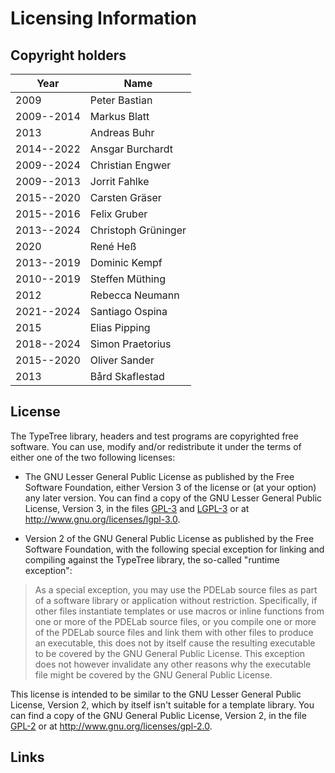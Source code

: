 Licensing Information
=====================

Copyright holders
-----------------

| Year       | Name                       |
|------------|----------------------------|
| 2009       | Peter Bastian              |
| 2009--2014 | Markus Blatt               |
| 2013       | Andreas Buhr               |
| 2014--2022 | Ansgar Burchardt           |
| 2009--2024 | Christian Engwer           |
| 2009--2013 | Jorrit Fahlke              |
| 2015--2020 | Carsten Gräser             |
| 2015--2016 | Felix Gruber               |
| 2013--2024 | Christoph Grüninger        |
| 2020       | René Heß                   |
| 2013--2019 | Dominic Kempf              |
| 2010--2019 | Steffen Müthing            |
| 2012       | Rebecca Neumann            |
| 2021--2024 | Santiago Ospina            |
| 2015       | Elias Pipping              |
| 2018--2024 | Simon Praetorius           |
| 2015--2020 | Oliver Sander              |
| 2013       | Bård Skaflestad            |

License
-------

The TypeTree library, headers and test programs are copyrighted free software. You
can use, modify and/or redistribute it under the terms of either one of the two
following licenses:

* The GNU Lesser General Public License as published by the Free Software
  Foundation, either Version 3 of the license or (at your option) any later
  version. You can find a copy of the GNU Lesser General Public License, Version
  3, in the files [GPL-3][1] and [LGPL-3][2] or at http://www.gnu.org/licenses/lgpl-3.0.

* Version 2 of the GNU General Public License as published by the Free Software
  Foundation, with the following special exception for linking and compiling
  against the TypeTree library, the so-called "runtime exception":

>   As a special exception, you may use the PDELab source files as part of a
>   software library or application without restriction.  Specifically, if other
>   files instantiate templates or use macros or inline functions from one or
>   more of the PDELab source files, or you compile one or more of the PDELab
>   source files and link them with other files to produce an executable, this
>   does not by itself cause the resulting executable to be covered by the GNU
>   General Public License.  This exception does not however invalidate any
>   other reasons why the executable file might be covered by the GNU General
>   Public License.

  This license is intended to be similar to the GNU Lesser General Public
  License, Version 2, which by itself isn't suitable for a template library. You
  can find a copy of the GNU General Public License, Version 2, in the file
  [GPL-2][3] or at http://www.gnu.org/licenses/gpl-2.0.


Links
-----

[1]: COPYING.GPL-3
[2]: COPYING.LGPL-3
[3]: COPYING.GPL-2
